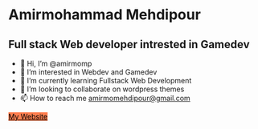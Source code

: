 # Amirmohammad Mehdipour
## Full stack Web developer intrested in Gamedev
- 👋 Hi, I’m @amirmomp
- 👀 I’m interested in Webdev and Gamedev
- 🌱 I’m currently learning Fullstack Web Development
- 💞️ I’m looking to collaborate on wordpress themes
- 📫 How to reach me amirmomehdipour@gmail.com

<a href="amirmohammadmehp.w3spaces.com" style="background-color: coral; color: black;">My Website</a>
